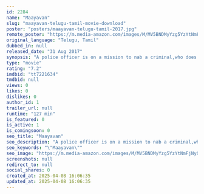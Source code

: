 ```yaml
---
id: 2284
name: "Maayavan"
slug: "maayavan-telugu-tamil-movie-download"
poster: "posters/maayavan-telugu-tamil-2017.jpg"
remote_poster: "https://m.media-amazon.com/images/M/MV5BNDMyYzg5YzYtNmFjNy00NjdiLTg1MjMtZmY0NDMwNmYzOTU4XkEyXkFqcGc@._V1_SX300.jpg"
original_language: "Telugu, Tamil"
dubbed_in: null
released_date: "31 Aug 2017"
synopsis: "A police officer is on a mission to nab a criminal,who does murder in a same mysteric pattern."
type: "movie"
rating: "7.2"
imdbid: "tt7221634"
tmdbid: null
views: 0
likes: 0
dislikes: 0
author_id: 1
trailer_url: null
runtime: "127 min"
is_featured: 0
is_active: 1
is_comingsoon: 0
seo_title: "Maayavan"
seo_description: "A police officer is on a mission to nab a criminal,who does murder in a same mysteric pattern."
seo_keywords: "\"Maayavan\""
seo_image: "https://m.media-amazon.com/images/M/MV5BNDMyYzg5YzYtNmFjNy00NjdiLTg1MjMtZmY0NDMwNmYzOTU4XkEyXkFqcGc@._V1_SX300.jpg"
screenshots: null
redirect_to: null
social_shares: 0
created_at: 2025-04-08 16:06:35
updated_at: 2025-04-08 16:06:35
---
```


